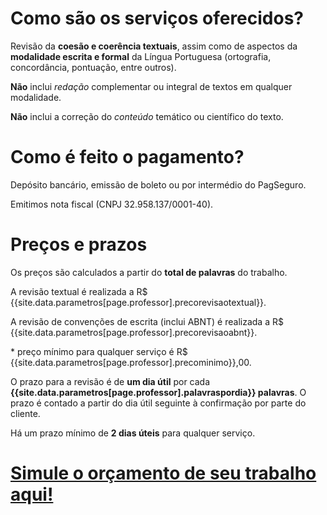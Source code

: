 # Como são os serviços oferecidos?

Revisão da **coesão e coerência textuais**, assim como de aspectos da **modalidade escrita e formal** da Língua Portuguesa (ortografia, concordância, pontuação, entre outros).

**Não** inclui *redação* complementar ou integral de textos em qualquer modalidade.

**Não** inclui a correção do *conteúdo* temático ou científico do texto.

# Como é feito o pagamento?

Depósito bancário, emissão de boleto ou por intermédio do PagSeguro.

Emitimos nota fiscal (CNPJ 32.958.137/0001-40).

# Preços e prazos

Os preços são calculados a partir do **total de palavras** do trabalho.

A revisão textual é realizada a R$ {{site.data.parametros[page.professor].precorevisaotextual}}.

A revisão de convenções de escrita (inclui ABNT) é realizada a R$ {{site.data.parametros[page.professor].precorevisaoabnt}}.

\* preço mínimo para qualquer serviço é R$ {{site.data.parametros[page.professor].precominimo}},00.

O prazo para a revisão é de **um dia útil** por cada **{{site.data.parametros[page.professor].palavraspordia}} palavras**. O prazo é contado a partir do dia útil seguinte à confirmação por parte do cliente.

Há um prazo mínimo de **2 dias úteis** para qualquer serviço.

# [Simule o orçamento de seu trabalho aqui!]({{site.baseurl}}/orcamento)

